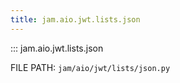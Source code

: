 ```yaml
---
title: jam.aio.jwt.lists.json
---
```


::: jam.aio.jwt.lists.json

FILE PATH: `jam/aio/jwt/lists/json.py`